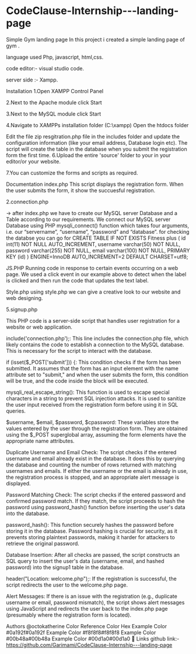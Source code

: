 # CodeClause-Internship---landing-page
Simple Gym landing page
In this project i created a simple landing page of gym .

language used
Php, javascript, html,css.

code editor:- visual studio code.

server side :- Xampp.

Installation
1.Open XAMPP Control Panel

2.Next to the Apache module click Start

3.Next to the MySQL module click Start

4.Navigate to XAMPPs installation folder (C:\xampp) Open the htdocs folder

Edit the file zip resgitration.php file in the includes folder and update the configuration information (like your email address, Database login etc). The script will create the table in the database when you submit the registration form the first time.
6.Upload the entire 'source' folder to your in your editor/or your website.

7.You can customize the forms and scripts as required.

Documentation
index.php
This script displays the registration form. When the user submits the form, it show the succuesful registration.

2.connection.php

-> after index.php we have to create our MySQL server Database and a Table according to our requirements. We connect our MySQL server Database using PHP mysqli_connect() function which takes four arguments, i.e. our “servername”, “username”, “password” and “database”. for checking the databse you can go for CREATE TABLE IF NOT EXISTS Fitness plus ( id int(11) NOT NULL AUTO_INCREMENT, username varchar(50) NOT NULL, password varchar(255) NOT NULL, email varchar(100) NOT NULL, PRIMARY KEY (id) ) ENGINE=InnoDB AUTO_INCREMENT=2 DEFAULT CHARSET=utf8;

JS.PHP
Running code in response to certain events occurring on a web page. We used a click event in our example above to detect when the label is clicked and then run the code that updates the text label.

Style.php
using style.php we can give a creative look to our website and web designing.

5.signup.php

This PHP code is a server-side script that handles user registration for a website or web application.

include('connection.php');: This line includes the connection.php file, which likely contains the code to establish a connection to the MySQL database. This is necessary for the script to interact with the database.

if (isset($_POST['submit'])) {: This condition checks if the form has been submitted. It assumes that the form has an input element with the name attribute set to "submit," and when the user submits the form, this condition will be true, and the code inside the block will be executed.

mysqli_real_escape_string(): This function is used to escape special characters in a string to prevent SQL injection attacks. It is used to sanitize the user input received from the registration form before using it in SQL queries.

$username, $email, $password, $cpassword: These variables store the values entered by the user through the registration form. They are obtained using the $_POST superglobal array, assuming the form elements have the appropriate name attributes.

Duplicate Username and Email Check: The script checks if the entered username and email already exist in the database. It does this by querying the database and counting the number of rows returned with matching usernames and emails. If either the username or the email is already in use, the registration process is stopped, and an appropriate alert message is displayed.

Password Matching Check: The script checks if the entered password and confirmed password match. If they match, the script proceeds to hash the password using password_hash() function before inserting the user's data into the database.

password_hash(): This function securely hashes the password before storing it in the database. Password hashing is crucial for security, as it prevents storing plaintext passwords, making it harder for attackers to retrieve the original password.

Database Insertion: After all checks are passed, the script constructs an SQL query to insert the user's data (username, email, and hashed password) into the signup1 table in the database.

header("Location: welcome.php");: If the registration is successful, the script redirects the user to the welcome.php page.

Alert Messages: If there is an issue with the registration (e.g., duplicate username or email, password mismatch), the script shows alert messages using JavaScript and redirects the user back to the index.php page (presumably where the registration form is located).

Authors
@octokatherine
Color Reference
Color	Hex
Example Color	#0a192f#0a192f
Example Color	#f8f8f8#f8f8f8
Example Color	#00b48a#00b48a
Example Color	#00d1a0#00d1a0
🔗 Links
github link:- https://github.com/Garimami/CodeClause-Internship---landing-page

